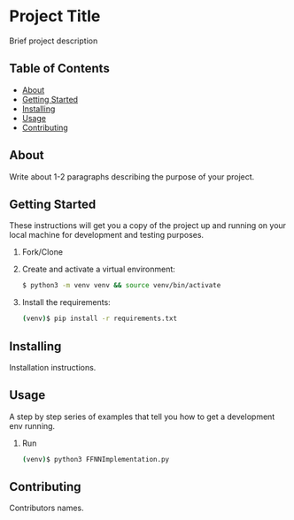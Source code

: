 # Project Title
Brief project description

## Table of Contents

 - [About](#about)
 - [Getting Started](#getting_started)
 - [Installing](#installing)
 - [Usage](#usage)
 - [Contributing](#contributing)

## About
Write about 1-2 paragraphs describing the purpose of your project.

## Getting Started
These instructions will get you a copy of the project up and running on your local machine for development and testing purposes.

1. Fork/Clone

1. Create and activate a virtual environment:

    ```sh
    $ python3 -m venv venv && source venv/bin/activate
    ```

1. Install the requirements:

    ```sh
    (venv)$ pip install -r requirements.txt
    ```

## Installing
Installation instructions.

## Usage
A step by step series of examples that tell you how to get a development env running.
1. Run

    ```sh
    (venv)$ python3 FFNNImplementation.py
    ```

## Contributing
Contributors names.
